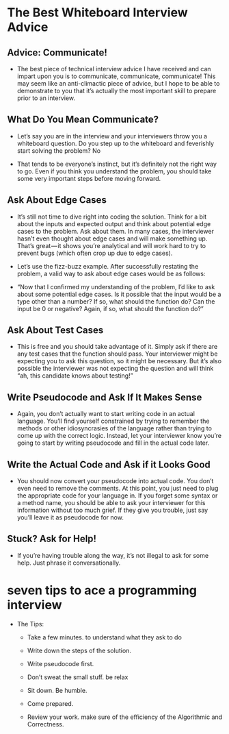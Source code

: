 # The Best Whiteboard Interview Advice
##  Advice: Communicate!

- The best piece of technical interview advice I have received and can impart upon you is to communicate, communicate, communicate! This may seem like an anti-climactic piece of advice, but I hope to be able to demonstrate to you that it’s actually the most important skill to prepare prior to an interview.
 ## What Do You Mean Communicate?

- Let’s say you are in the interview and your interviewers throw you a whiteboard question. Do you step up to the whiteboard and feverishly start solving the problem? No

- That tends to be everyone’s instinct, but it’s definitely not the right way to go. Even if you think you understand the problem, you should take some very important steps before moving forward.
## Ask About Edge Cases

- It’s still not time to dive right into coding the solution. Think for a bit about the inputs and expected output and think about potential edge cases to the problem. Ask about them. In many cases, the interviewer hasn’t even thought about edge cases and will make something up. That’s great — it shows you’re analytical and will work hard to try to prevent bugs (which often crop up due to edge cases).

- Let’s use the fizz-buzz example. After successfully restating the problem, a valid way to ask about edge cases would be as follows:

- “Now that I confirmed my understanding of the problem, I’d like to ask about some potential edge cases. Is it possible that the input would be a type other than a number? If so, what should the function do? Can the input be 0 or negative? Again, if so, what should the function do?”
## Ask About Test Cases

- This is free and you should take advantage of it. Simply ask if there are any test cases that the function should pass. Your interviewer might be expecting you to ask this question, so it might be necessary. But it’s also possible the interviewer was not expecting the question and will think “ah, this candidate knows about testing!”
## Write Pseudocode and Ask If It Makes Sense

- Again, you don’t actually want to start writing code in an actual language. You’ll find yourself constrained by trying to remember the methods or other idiosyncrasies of the language rather than trying to come up with the correct logic. Instead, let your interviewer know you’re going to start by writing pseudocode and fill in the actual code later.
## Write the Actual Code and Ask if it Looks Good

- You should now convert your pseudocode into actual code. You don’t even need to remove the comments. At this point, you just need to plug the appropriate code for your language in. If you forget some syntax or a method name, you should be able to ask your interviewer for this information without too much grief. If they give you trouble, just say you’ll leave it as pseudocode for now.
## Stuck? Ask for Help!

- If you’re having trouble along the way, it’s not illegal to ask for some help. Just phrase it conversationally.


# seven tips to ace a programming interview

- The Tips:

    - Take a few minutes. to understand what they ask to do

    - Write down the steps of the solution.

    - Write pseudocode first.

    - Don’t sweat the small stuff. be relax

    - Sit down. Be humble.

    - Come prepared.

    - Review your work. make sure of the efficiency of the Algorithmic and Correctness.
